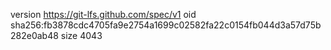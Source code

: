 version https://git-lfs.github.com/spec/v1
oid sha256:fb3878cdc4705fa9e2754a1699c02582fa22c0154fb044d3a57d75b282e0ab48
size 4043
